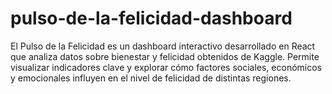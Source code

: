 # pulso-de-la-felicidad-dashboard
El Pulso de la Felicidad es un dashboard interactivo desarrollado en React que analiza datos sobre bienestar y felicidad obtenidos de Kaggle. Permite visualizar indicadores clave y explorar cómo factores sociales, económicos y emocionales influyen en el nivel de felicidad de distintas regiones.
